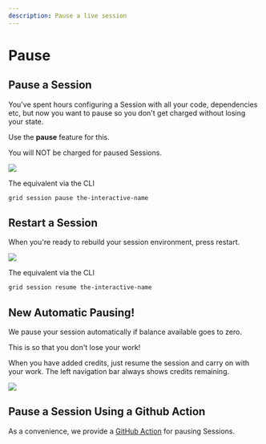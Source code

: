 ```yaml
---
description: Pause a live session
---
```


# Pause

## Pause a Session

You've spent hours configuring a Session with all your code, dependencies etc, but now you want to pause so you don't get charged without losing your state.

Use the **pause** feature for this.

You will NOT be charged for paused Sessions.

![](/images/sessions/pause.gif)

The equivalent via the CLI

```bash
grid session pause the-interactive-name
```

## Restart a Session

When you're ready to rebuild your session environment, press restart.

![](/images/sessions/unpause.gif)

The equivalent via the CLI

```bash
grid session resume the-interactive-name
```

## New Automatic Pausing!

We pause your session automatically if balance available goes to zero.

This is so that you don't lose your work!

When you have added credits, just resume the session and carry on with your work. The left navigation bar always shows credits remaining.

![](/images/sessions/autopausing.gif)

## Pause a Session Using a Github Action

As a convenience, we provide a [GitHub Action](https://github.com/sunitaprakash/grid-session-env) for pausing Sessions.
